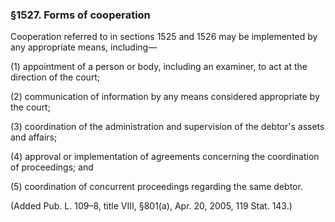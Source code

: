 ### §1527. Forms of cooperation ###

Cooperation referred to in sections 1525 and 1526 may be implemented by any appropriate means, including—

(1) appointment of a person or body, including an examiner, to act at the direction of the court;

(2) communication of information by any means considered appropriate by the court;

(3) coordination of the administration and supervision of the debtor's assets and affairs;

(4) approval or implementation of agreements concerning the coordination of proceedings; and

(5) coordination of concurrent proceedings regarding the same debtor.

(Added Pub. L. 109–8, title VIII, §801(a), Apr. 20, 2005, 119 Stat. 143.)